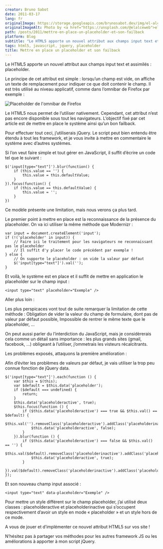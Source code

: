 ```yaml
---
creator: Bruno Sabot
date: 2011-03-17
lang: fr
originalImage: https://storage.googleapis.com/brunosabot.dev/img/el-alce-web-njX7_Ixraio-unsplash.jpeg
originalImageAlt: Photo by <a href="https://unsplash.com/@elalceweb">el alce web</a> on <a href="https://unsplash.com">Unsplash</a>.
path: /posts/2011/mettre-en-place-un-placeholder-et–son-failback
platform: Blog
subtitle: "Le HTML5 apporte un nouvel attribut aux champs input text et assimilés : placeholder. Mais que faire sur les vieux navigateurs ?"
tags: html5, javascript, jquery, placeholder
title: Mettre en place un placeholder et son failback
---
```


Le HTML5 apporte un nouvel attribut aux champs input text et assimilés : placeholder.

Le principe de cet attribut est simple : lorsqu’un champ est vide, on affiche un texte de remplacement pour indiquer ce que doit contenir le champ. Il est très utilisé au niveau applicatif, comme dans l’omnibar de Firefox par exemple :

![Placeholder de l'omnibar de Firefox](https://storage.googleapis.com/brunosabot.dev/img/placeholder1.jpeg)

Le HTML5 nous permet de l’utiliser nativement. Cependant, cet attribut n’est pas encore disponible sous tout les navigateurs. L’objectif fixé par cet article est de mettre en place le système ainsi qu’un bon failback.

Pour effectuer tout ceci, j’utiliserais jQuery. Le script peut bien entendu être étendu à tout les framework, et je vous invite à mettre en commentaire le système avec d’autres systèmes.

Si l’on veut faire simple et tout gérer en JavaScript, il suffit d’écrire un code tel que le suivant :

```
$('input[type="text"]').blur(function() {
	if (this.value == '') {
		this.value = this.defaultValue;
	}
}).focus(function() {
	if (this.value == this.defaultValue) {
		this.value = '';
	}
})
```

Ce modèle présente une limitation, mais nous verons ça plus tard.

Le premier point à mettre en place est la reconnaissance de la présence du placeholder. On va ici utiliser la même méthode que Modernizr :

```
var input = document.createElement('input');
if (!('placeholder' in input)) {
	// Faire ici le traitement pour les navigateurs ne reconnaissant pas le placeholder
	// Il suffit d'y placer le code précédent par exemple !
} else {
	// On supporte le placeholder : on vide la valeur par défaut
	$('input[type="text"]').val('');
}
```

Et voilà, le système est en place et il suffit de mettre en application le placeholder sur le champ input :

```
<input type="text" placeholder="Exemple" />
```

Aller plus loin :

Les plus perspicaces vont tout de suite remarquer la limitation de cette méthode : Obligation de vider la valeur du champ de formulaire, dont pas de valeur par défaut possible, Impossible de rentrer le même texte que le placeholder, …

On peut aussi parler du l’interdiction du JavaScript, mais je considèrerais cela comme un détail sans importance : les plus grands sites (gmail, facebook, …) obligeant à l’utiliser, j’ommetrais les visteurs récalcitrants.

Les problèmes exposés, attaquons la première amélioration :

Afin d’éviter les problèmes de valeurs par défaut, je vais utiliser la trop peu connue fonction de jQuery data.

```
$('input[type="text"]').each(function () {
	var $this = $(this);
	var $default = $this.data('placeholder');
	if ($default === undefined) {
		return;
	}
	$this.data('placeholderactive', true);
	$this.focus(function () {
		if ($this.data('placeholderactive') === true && $this.val() == $default) {
			$this.val('').removeClass('placeholderactive').addClass('placeholderinactive');
			$this.data('placeholderactive', false);
		}
	}).blur(function () {
		if ($this.data('placeholderactive') === false && $this.val() == '') {
			$this.val($default).removeClass('placeholderinactive').addClass('placeholderactive');
			$this.data('placeholderactive', true);
		}
	}).val($default).removeClass('placeholderinactive').addClass('placeholderactive');
});
```

Et son nouveau champ input associé :

```
<input type="text" data-placeholder="Exemple" />
```

Pour mettre un style différent sur le champ placeholder, j’ai utilisé deux classes : placeholderactive et placeholderinactive qui s’occupent respectivement d’avoir un style en mode « placeholder » et un style hors de ce mode.

A vous de jouer et d’implémenter ce nouvel attribut HTML5 sur vos site !

N’hésitez pas à partager vos méthodes pour les autres framework JS ou les améliorations à apporter à mon script jQuery.

